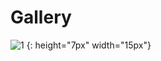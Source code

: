 # Gallery

![1](https://github.com/ACES-GNDEC/EVENTS/blob/main/20190927_164041-1.jpg)
{: height="7px" width="15px"}
